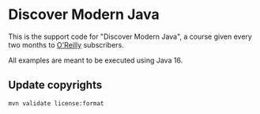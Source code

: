 # Discover Modern Java

This is the support code for "Discover Modern Java", a course given every two
months to [O'Reilly](https://www.oreilly.com/live-training/) subscribers.

All examples are meant to be executed using Java 16.

## Update copyrights

`mvn validate license:format`
